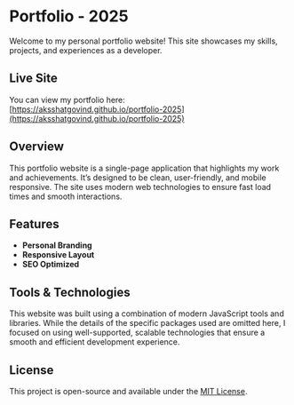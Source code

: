 # Portfolio - 2025

Welcome to my personal portfolio website! This site showcases my skills, projects, and experiences as a developer.

## Live Site

You can view my portfolio here:  
[https://aksshatgovind.github.io/portfolio-2025](https://aksshatgovind.github.io/portfolio-2025)

## Overview

This portfolio website is a single-page application that highlights my work and achievements. It’s designed to be clean, user-friendly, and mobile responsive. The site uses modern web technologies to ensure fast load times and smooth interactions.

## Features

- **Personal Branding**
- **Responsive Layout**
- **SEO Optimized**


## Tools & Technologies

This website was built using a combination of modern JavaScript tools and libraries. While the details of the specific packages used are omitted here, I focused on using well-supported, scalable technologies that ensure a smooth and efficient development experience. 


## License

This project is open-source and available under the [MIT License](/LICENSE).